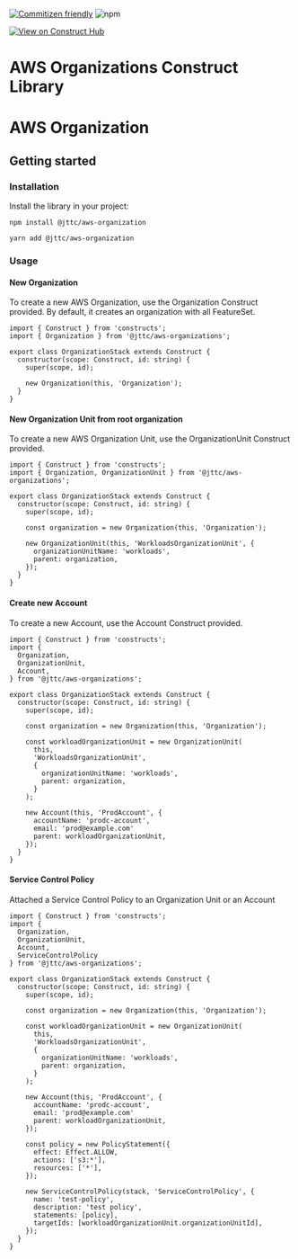 [![Commitizen friendly](https://img.shields.io/badge/commitizen-friendly-brightgreen.svg)](http://commitizen.github.io/cz-cli/)
![npm](https://img.shields.io/npm/v/%40jttc%2Faws-organizations)

[![View on Construct Hub](https://constructs.dev/badge?package=%40jttc%2Faws-organizations)](https://constructs.dev/packages/@jttc/aws-organizations)

# AWS Organizations Construct Library

# AWS Organization

## Getting started

### Installation

Install the library in your project:

```shell
npm install @jttc/aws-organization
```
```shell
yarn add @jttc/aws-organization
```

### Usage

#### New Organization

To create a new AWS Organization, use the Organization Construct provided. By default, it creates an organization with all FeatureSet.

```
import { Construct } from 'constructs';
import { Organization } from '@jttc/aws-organizations';

export class OrganizationStack extends Construct {
  constructor(scope: Construct, id: string) {
    super(scope, id);

    new Organization(this, 'Organization');
  }
}
```

#### New Organization Unit from root organization

To create a new AWS Organization Unit, use the OrganizationUnit Construct provided.

```
import { Construct } from 'constructs';
import { Organization, OrganizationUnit } from '@jttc/aws-organizations';

export class OrganizationStack extends Construct {
  constructor(scope: Construct, id: string) {
    super(scope, id);

    const organization = new Organization(this, 'Organization');

    new OrganizationUnit(this, 'WorkloadsOrganizationUnit', {
      organizationUnitName: 'workloads',
      parent: organization,
    });
  }
}

```


#### Create new Account

To create a new Account, use the Account Construct provided.

```
import { Construct } from 'constructs';
import {
  Organization,
  OrganizationUnit,
  Account,
} from '@jttc/aws-organizations';

export class OrganizationStack extends Construct {
  constructor(scope: Construct, id: string) {
    super(scope, id);

    const organization = new Organization(this, 'Organization');

    const workloadOrganizationUnit = new OrganizationUnit(
      this,
      'WorkloadsOrganizationUnit',
      {
        organizationUnitName: 'workloads',
        parent: organization,
      }
    );

    new Account(this, 'ProdAccount', {
      accountName: 'prodc-account',
      email: 'prod@example.com'
      parent: workloadOrganizationUnit,
    });
  }
}
```

#### Service Control Policy

Attached a Service Control Policy to an Organization Unit or an Account

```
import { Construct } from 'constructs';
import {
  Organization,
  OrganizationUnit,
  Account,
  ServiceControlPolicy
} from '@jttc/aws-organizations';

export class OrganizationStack extends Construct {
  constructor(scope: Construct, id: string) {
    super(scope, id);

    const organization = new Organization(this, 'Organization');

    const workloadOrganizationUnit = new OrganizationUnit(
      this,
      'WorkloadsOrganizationUnit',
      {
        organizationUnitName: 'workloads',
        parent: organization,
      }
    );

    new Account(this, 'ProdAccount', {
      accountName: 'prodc-account',
      email: 'prod@example.com'
      parent: workloadOrganizationUnit,
    });

    const policy = new PolicyStatement({
      effect: Effect.ALLOW,
      actions: ['s3:*'],
      resources: ['*'],
    });
    
    new ServiceControlPolicy(stack, 'ServiceControlPolicy', {
      name: 'test-policy',
      description: 'test policy',
      statements: [policy],
      targetIds: [workloadOrganizationUnit.organizationUnitId],
    });
  }
}
```